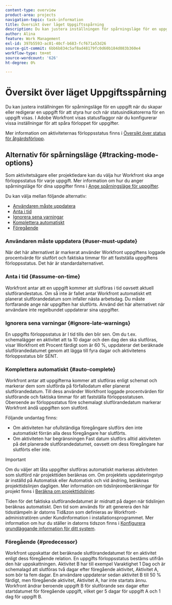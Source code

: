 ```yaml
---
content-type: overview
product-area: projects
navigation-topic: task-information
title: Översikt över läget Uppgiftsspårning
description: Du kan justera inställningen för spårningsläge för en uppgift när du skapar eller redigerar en uppgift för att styra hur och när statusindikatorerna för en uppgift visas. I Adobe Workfront visas statusflaggor när du konfigurerar vissa inställningar för att spåra förloppet för uppgifter.
author: Alina
feature: Work Management
exl-id: 397b5593-ac01-40cf-b683-fcf671a53d26
source-git-commit: 6bb6b834c5af8ad48179fc0d60b184d083b360e4
workflow-type: tm+mt
source-wordcount: '626'
ht-degree: 0%

---
```


# Översikt över läget Uppgiftsspårning

Du kan justera inställningen för spårningsläge för en uppgift när du skapar eller redigerar en uppgift för att styra hur och när statusindikatorerna för en uppgift visas. I Adobe Workfront visas statusflaggor när du konfigurerar vissa inställningar för att spåra förloppet för uppgifter.

Mer information om aktiviteternas förloppsstatus finns i [Översikt över status för åtgärdsförlopp](../../../manage-work/tasks/task-information/task-progress-status.md).

<!--
<div data-mc-conditions="QuicksilverOrClassic.Draft mode">
<h2>Set Tracking Mode for tasks</h2>
<p>(NOTE: drafted, because we created a new article and linked it below. Left this article as a "Overview" article only.) </p>
<p>To set the tracking mode:</p>
<ol>
<li value="1">Go to the task you want to set the tracking mode for.</li>
<li value="2"> <p data-mc-conditions="QuicksilverOrClassic.Quicksilver">Click the <strong>More</strong> icon <img src="assets/qs-more-icon-on-an-object.png">next to the name of the task, then click&nbsp;<strong>Edit</strong>.</p> <p>The Edit Task dialog box opens. </p> </li>
<li value="3"> <p>In the&nbsp;<strong>Settings</strong> section, use the&nbsp;<strong>Tracking Mode</strong> drop-down menu to select the Tracking Mode for the task.</p> <p>For more information about the tracking mode options, see the <a href="#tracking-mode-options" class="MCXref xref" xrefformat="{para}">Tracking Mode options</a> section in this article. </p> </li>
<li value="4">Click&nbsp;<strong>Save Changes.</strong></li>
</ol>
</div>
-->

## Alternativ för spårningsläge {#tracking-mode-options}

Som aktivitetsägare eller projektledare kan du välja hur Workfront ska ange förloppsstatus för varje uppgift. Mer information om hur du anger spårningsläge för dina uppgifter finns i [Ange spårningsläge för uppgifter](../../../manage-work/tasks/task-information/set-tracking-mode-for-tasks.md).

Du kan välja mellan följande alternativ:

* [Användaren måste uppdatera](#user-must-update)
* [Anta i tid](#assume-on-time)
* [Ignorera sena varningar](#ignore-late-warnings)
* [Komplettera automatiskt](#auto-complete)
* [Föregående](#predecessor)

### Användaren måste uppdatera {#user-must-update}

När det här alternativet är markerat använder Workfront uppgiftens loggade procentvärde för slutfört och faktiska timmar för att fastställa uppgiftens förloppsstatus. Det här är standardalternativet.

### Anta i tid {#assume-on-time}

Workfront antar att en uppgift kommer att slutföras i tid oavsett aktuell slutförandestatus. Om så inte är fallet antar Workfront automatiskt ett planerat slutförandedatum som infaller nästa arbetsdag. Du måste fortfarande ange när uppgiften har slutförts. Använd det här alternativet när användare inte regelbundet uppdaterar sina uppgifter.

### Ignorera sena varningar {#ignore-late-warnings}

En uppgifts förloppsstatus är I tid tills den blir sen. Om du t.ex. schemalägger en aktivitet att ta 10 dagar och den dag den ska slutföras, visar Workfront ett Procent färdigt som är 60 %, uppdaterar det beräknade slutförandedatumet genom att lägga till fyra dagar och aktivitetens förloppsstatus blir SENT.

### Komplettera automatiskt {#auto-complete}

Workfront antar att uppgifterna kommer att slutföras enligt schemat och markerar dem som slutförda på förfallodatum eller planerat slutförandedatum. Till dess använder Workfront loggade procentvärden för slutförande och faktiska timmar för att fastställa förloppsstatusen. Oberoende av förloppsstatus före schemalagt slutförandedatum markerar Workfront ändå uppgiften som slutförd.

Följande undantag finns:

* Om aktiviteten har ofullständiga föregångare slutförs den inte automatiskt förrän alla dess föregångare har slutförts.
* Om aktiviteten har begränsningen Fast datum slutförs alltid aktiviteten på det planerade slutförandedatumet, oavsett om dess föregångare har slutförts eller inte.

>[!IMPORTANT]
>
>Om du väljer att låta uppgifter slutföras automatiskt markeras aktiviteten som slutförd när projekttiden beräknas om. Om projektets uppdateringstyp är inställd på Automatisk eller Automatisk och vid ändring, beräknas projekttidslinjen dagligen. Mer information om tidslinjeomberäkningar för projekt finns i [Beräkna om projekttidslinjer](../../../manage-work/projects/manage-projects/recalculate-project-timeline.md).
>
>Tiden för det faktiska slutförandedatumet är midnatt på dagen när tidslinjen beräknas automatiskt. Den tid som används för att generera den här tidsstämpeln är datorns Tid&amp;zon som definieras av Workfront-administratören under Kundinformation i installationsprogrammet. Mer information om hur du ställer in datorns tidszon finns i [Konfigurera grundläggande information för ditt system](../../../administration-and-setup/get-started-wf-administration/configure-basic-info.md).

### Föregående {#predecessor}

Workfront uppskattar det beräknade slutförandedatumet för en aktivitet enligt dess föregående relation. En uppgifts förloppsstatus bestäms utifrån den här uppskattningen. Aktivitet B har till exempel Varaktighet 1 Dag och är schemalagd att slutföras två dagar efter föregående aktivitet, Aktivitet A, som bör ta fem dagar. En användare uppdaterar sedan aktivitet B till 50 % färdigt, men föregående aktivitet, Aktivitet A, har inte startats ännu. Workfront ändrar beroende uppgift B för slutförande sex dagar efter startdatumet för föregående uppgift, vilket ger 5 dagar för uppgift A och 1 dag för uppgift B.
